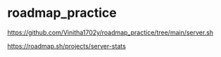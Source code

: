 # roadmap_practice

https://github.com/Vinitha1702y/roadmap_practice/tree/main/server.sh

https://roadmap.sh/projects/server-stats
